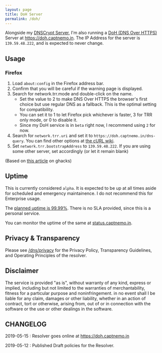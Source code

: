 ```yaml
---
layout: page
title: DoH Server
permalink: /doh/
---
```


Alongside my [DNSCrypt Server](/dnscrypt/), I'm also running a [DoH (DNS Over HTTPS)][doh] Server at <https://doh.captnemo.in>. The IP Address for the server is `139.59.48.222`, and is expected to never change.

## Usage

### Firefox

1.  Load `about:config` in the Firefox address bar.
2.  Confirm that you will be careful if the warning page is displayed.
3.  Search for network.trr.mode and double-click on the name.
    -   Set the value to 2 to make DNS Over HTTPS the browser's first choice but use regular DNS as a fallback. This is the optimal setting for compatibility.
    -   You can set it to 1 to let Firefox pick whichever is faster, 3 for TRR only mode, or 0 to disable it.
    -   Since my DoH service is in `beta` right now, I recommend using `2` for now.
4.  Search for `network.trr.uri` and set it to `https://doh.captnemo.in/dns-query`. You can find other options at [the cURL wiki](https://github.com/curl/curl/wiki/DNS-over-HTTPS).
5.  Set `network.trr.bootstrapAddress` to `139.59.48.222`. If you are using some other server, set accordingly (or let it remain blank)

(Based on [this article](https://www.ghacks.net/2018/04/02/configure-dns-over-https-in-firefox/) on ghacks)

## Uptime

This is currently considered `alpha`. It is expected to be up at all times aside for scheduled and emergency maintainence. I do not recommend this for Enterprise usage.

The [planned uptime is 99.99%](https://uptime.is/four-nines). There is no SLA provided, since this is a personal service.

You can monitor the uptime of the same at [status.captnemo.in](https://status.captnemo.in/).

## Privacy & Transparency

Please see [/dns/privacy](/dns/privacy) for the Privacy Policy, Transparency Guidelines, and Operating Principles of the resolver.

## Disclaimer

The service is provided "as is", without warranty of any kind, express or implied, including but not limited to the warranties of merchantability, fitness for a particular purpose and noninfringement. in no event shall I be liable for any claim, damages or other liability, whether in an action of contract, tort or otherwise, arising from, out of or in connection with the software or the use or other dealings in the software.

## CHANGELOG

2019-05-15
: Resolver goes online at https://doh.captnemo.in

2019-05-12
: Published Draft policies for the Resolver.

[doh]: https://hacks.mozilla.org/2018/05/a-cartoon-intro-to-dns-over-https/ 'A cartoon intro to DNS over HTTPS'
